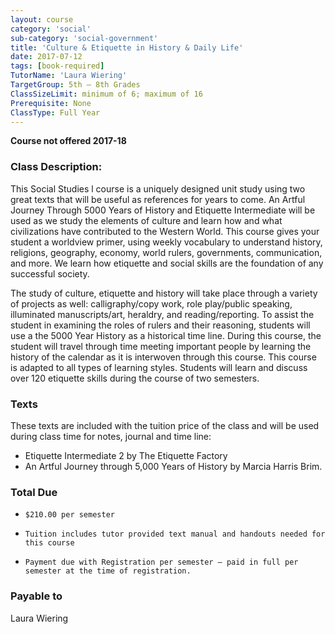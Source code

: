 ```yaml
---
layout: course
category: 'social'
sub-category: 'social-government'
title: 'Culture & Etiquette in History & Daily Life'
date: 2017-07-12
tags: [book-required]
TutorName: 'Laura Wiering'
TargetGroup: 5th – 8th Grades
ClassSizeLimit: minimum of 6; maximum of 16
Prerequisite: None
ClassType: Full Year
---
```


**Course not offered 2017-18**

### Class Description:
This Social Studies l course is a uniquely designed unit study using two great texts that will be useful as references for years to come.   An Artful Journey Through 5000 Years of History and Etiquette Intermediate will be used as we study the elements of culture and learn how and what civilizations have contributed to the Western World.  This course gives your student a worldview primer, using weekly vocabulary to understand history, religions, geography,  economy, world rulers, governments, communication, and more.  We learn how etiquette and social skills are the foundation of any successful society. 

The study of culture, etiquette and history will take place through a variety of projects as well: calligraphy/copy work, role play/public speaking, illuminated manuscripts/art, heraldry, and reading/reporting.  To assist the student in examining the roles of rulers and their reasoning, students will use a the 5000 Year History as a  historical time line.  During this course, the student will travel through time meeting important people by learning the history of the calendar as it is interwoven through this course.  This course is adapted to all types of learning styles. Students will learn and discuss over 120 etiquette skills during the course of two semesters.
 
### Texts
These texts are included with the tuition price of the class and will be used during class time for notes, journal and time line:

*  Etiquette Intermediate 2 by The Etiquette Factory
*  An Artful Journey through 5,000 Years of History by Marcia Harris Brim.

### Total Due

*     $210.00 per semester
*     Tuition includes tutor provided text manual and handouts needed for this course
*     Payment due with Registration per semester – paid in full per semester at the time of registration.

### Payable to
Laura Wiering